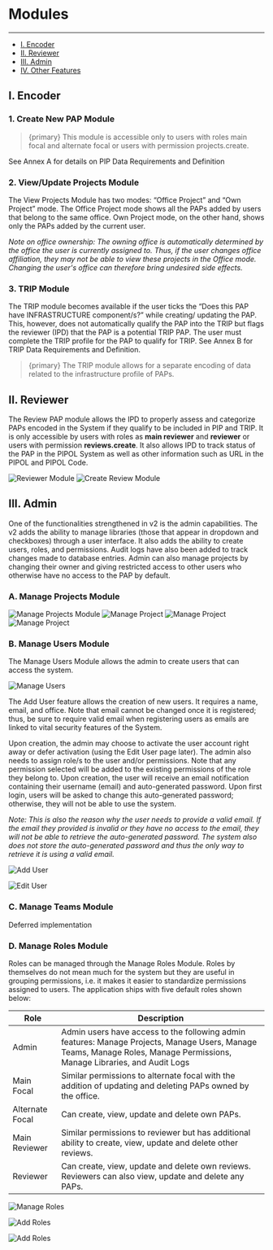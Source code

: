 # Modules

---

- [I. Encoder](#encoder)
- [II. Reviewer](#reviewer)
- [III. Admin](#admin)
- [IV. Other Features](#other)

<a name="encoder"></a>
## I. Encoder

### 1. Create New PAP Module
   
> {primary} This module is accessible only to users with roles main focal and alternate focal or users with permission projects.create.
   
See Annex A for details on PIP Data Requirements and Definition

### 2. View/Update Projects Module

The View Projects Module has two modes: “Office Project” and “Own Project” mode. The Office Project mode shows all the PAPs added by users that belong to the same office. Own Project mode, on the other hand, shows only the PAPs added by the current user.

_Note on office ownership: The owning office is automatically determined by the office the user is currently assigned to. Thus, if the user changes office affiliation, they may not be able to view these projects in the Office mode. Changing the user's office can therefore bring undesired side effects._

### 3. TRIP Module

The TRIP module becomes available if the user ticks the “Does this PAP have INFRASTRUCTURE component/s?” while creating/ updating the PAP. This, however, does not automatically qualify the PAP into the TRIP but flags the reviewer (IPD) that the PAP is a potential TRIP PAP. The user must complete the TRIP profile for the PAP to qualify for TRIP. See Annex B for TRIP Data Requirements and Definition.

> {primary} The TRIP module allows for a separate encoding of data related to the infrastructure profile of PAPs.

<a name="reviewer"></a>
## II. Reviewer

The Review PAP module allows the IPD to properly assess and categorize PAPs encoded in the System if they qualify to be included in PIP and TRIP. It is only accessible by users with roles as __main reviewer__ and __reviewer__ or users with permission __reviews.create__. It also allows IPD to track status of the PAP in the PIPOL System as well as other information such as URL in the PIPOL and PIPOL Code.

![Reviewer Module](/images/screenshots/reviewer/reviews/index.png)
![Create Review Module](/images/screenshots/reviewer/reviews/create.png)

## III. Admin

One of the functionalities strengthened in v2 is the admin capabilities. The v2 adds the ability to manage libraries (those that appear in dropdown and checkboxes) through a user interface. It also adds the ability to create users, roles, and permissions. Audit logs have also been added to track changes made to database entries. Admin can also manage projects by changing their owner and giving restricted access to other users who otherwise have no access to the PAP by default.

### A. Manage Projects Module

![Manage Projects Module](/images/screenshots/admin/manage-projects.png)
![Manage Project](/images/screenshots/admin/manage-project-access.png)
![Manage Project](/images/screenshots/admin/manage-project-add-user.png)
![Manage Project](/images/screenshots/admin/manage-project-change-owner.png)

### B. Manage Users Module

The Manage Users Module allows the admin to create users that can access the system.

![Manage Users](/images/screenshots/admin/manage-users.png)

The Add User feature allows the creation of new users. It requires a name, email, and office. Note that email cannot be changed once it is registered; thus, be sure to require valid email when registering users as emails are linked to vital security features of the System.

Upon creation, the admin may choose to activate the user account right away or defer activation (using the Edit User page later). The admin also needs to assign role/s to the user and/or permissions. Note that any permission selected will be added to the existing permissions of the role they belong to.
Upon creation, the user will receive an email notification containing their username (email) and auto-generated password. Upon first login, users will be asked to change this auto-generated password; otherwise, they will not be able to use the system.

_Note: This is also the reason why the user needs to provide a valid email. If the email they provided is invalid or they have no access to the email, they will not be able to retrieve the auto-generated password. The system also does not store the auto-generated password and thus the only way to retrieve it is using a valid email._

![Add User](/images/screenshots/admin/manage-users-add.png)

![Edit User](/images/screenshots/admin/manage-users-edit.png)

### C. Manage Teams Module

Deferred implementation


### D. Manage Roles Module

Roles can be managed through the Manage Roles Module. Roles by themselves do not mean much for the system but they are useful in grouping permissions, i.e. it makes it easier to standardize permissions assigned to users. The application ships with five default roles shown below:

| Role | Description |
|------|-------------|
| Admin | Admin users have access to the following admin features: Manage Projects, Manage Users, Manage Teams, Manage Roles, Manage Permissions, Manage Libraries, and Audit Logs |
| Main Focal | Similar permissions to alternate focal with the addition of updating and deleting PAPs owned by the office. |
| Alternate Focal | Can create, view, update and delete own PAPs. |
| Main Reviewer | Similar permissions to reviewer but has additional ability to create, view, update and delete other reviews. |
| Reviewer | Can create, view, update and delete own reviews. Reviewers can also view, update and delete any PAPs. |

![Manage Roles](/images/screenshots/admin/manage-roles.png)

![Add Roles](/images/screenshots/admin/manage-roles-add.png)

![Add Roles](/images/screenshots/admin/manage-roles-edit.png)
